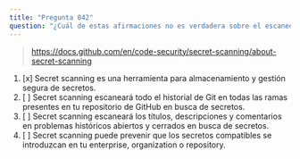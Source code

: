```yaml
---
title: "Pregunta 042"
question: "¿Cuál de estas afirmaciones no es verdadera sobre el escaneo de secretos en GitHub?"
---
```


> https://docs.github.com/en/code-security/secret-scanning/about-secret-scanning
1. [x] Secret scanning es una herramienta para almacenamiento y gestión segura de secretos.
1. [ ] Secret scanning escaneará todo el historial de Git en todas las ramas presentes en tu repositorio de GitHub en busca de secretos.
1. [ ] Secret scanning escaneará los títulos, descripciones y comentarios en problemas históricos abiertos y cerrados en busca de secretos.
1. [ ] Secret scanning puede prevenir que los secretos compatibles se introduzcan en tu enterprise, organization o repository.
